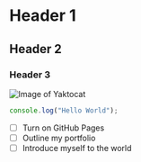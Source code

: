 # Header 1

## Header 2

### Header 3

![Image of Yaktocat](https://octodex.github.com/images/yaktocat.png)

```js
console.log("Hello World");
```

- [ ] Turn on GitHub Pages
- [ ] Outline my portfolio
- [ ] Introduce myself to the world
